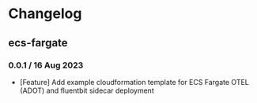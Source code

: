 # Changelog

## ecs-fargate
<!-- To add a new entry write: -->
<!-- ### version / full date -->
<!-- * [Update/Bug fix] message that describes the changes that you apply -->

### 0.0.1 / 16 Aug 2023
* [Feature] Add example cloudformation template for ECS Fargate OTEL (ADOT) and fluentbit sidecar deployment
